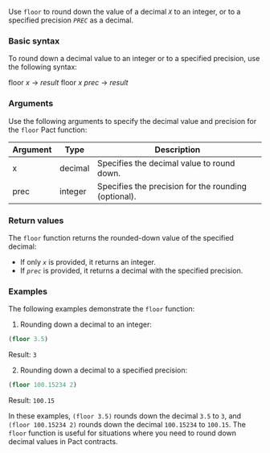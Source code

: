 Use `floor` to round down the value of a decimal *`X`* to an integer, or to a specified precision *`PREC`* as a decimal.

### Basic syntax

To round down a decimal value to an integer or to a specified precision, use the following syntax:

floor *x* -> *result*
floor *x* *prec* -> *result*

### Arguments

Use the following arguments to specify the decimal value and precision for the `floor` Pact function:

| Argument | Type     | Description                                          |
|----------|----------|------------------------------------------------------|
| x        | decimal  | Specifies the decimal value to round down.           |
| prec     | integer  | Specifies the precision for the rounding (optional). |

### Return values

The `floor` function returns the rounded-down value of the specified decimal:

- If only *`x`* is provided, it returns an integer.
- If *`prec`* is provided, it returns a decimal with the specified precision.

### Examples

The following examples demonstrate the `floor` function:

1. Rounding down a decimal to an integer:

```lisp
(floor 3.5)
```
Result: `3`

2. Rounding down a decimal to a specified precision:

```lisp
(floor 100.15234 2)
```
Result: `100.15`

In these examples, `(floor 3.5)` rounds down the decimal `3.5` to `3`, and `(floor 100.15234 2)` rounds down the decimal `100.15234` to `100.15`. The `floor` function is useful for situations where you need to round down decimal values in Pact contracts.
